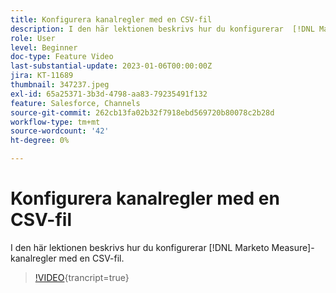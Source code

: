 ```yaml
---
title: Konfigurera kanalregler med en CSV-fil
description: I den här lektionen beskrivs hur du konfigurerar  [!DNL Marketo Measure] kanalregler med en CSV-fil.
role: User
level: Beginner
doc-type: Feature Video
last-substantial-update: 2023-01-06T00:00:00Z
jira: KT-11689
thumbnail: 347237.jpeg
exl-id: 65a25371-3b3d-4798-aa83-79235491f132
feature: Salesforce, Channels
source-git-commit: 262cb13fa02b32f7918ebd569720b80078c2b28d
workflow-type: tm+mt
source-wordcount: '42'
ht-degree: 0%

---
```


# Konfigurera kanalregler med en CSV-fil

I den här lektionen beskrivs hur du konfigurerar [!DNL Marketo Measure]-kanalregler med en CSV-fil.

>[!VIDEO](https://video.tv.adobe.com/v/3431556/?learn=on&captions=swe){trancript=true}
